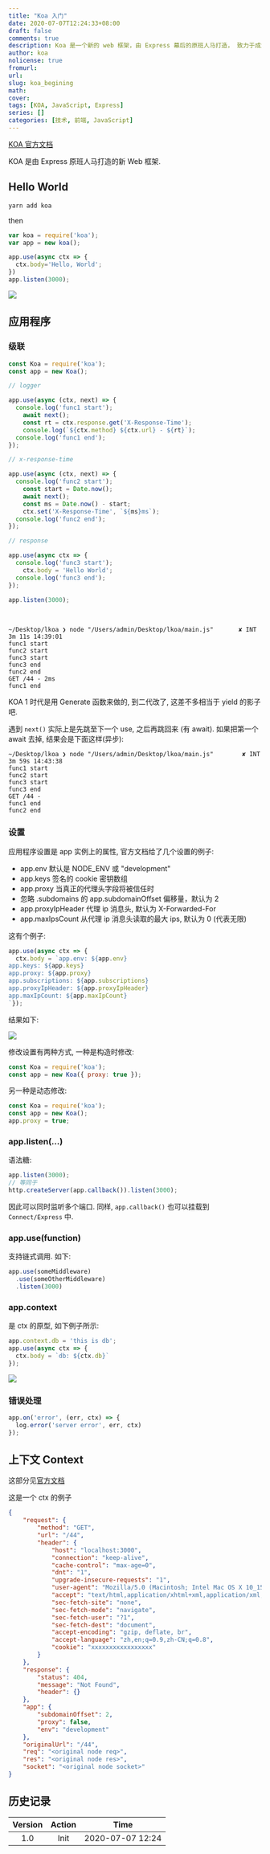 ```yaml
---
title: "Koa 入门"
date: 2020-07-07T12:24:33+08:00
draft: false
comments: true
description: Koa 是一个新的 web 框架，由 Express 幕后的原班人马打造， 致力于成为 web 应用和 API 开发领域中的一个更小、更富有表现力、更健壮的基石。 通过利用 async 函数，Koa 帮你丢弃回调函数，并有力地增强错误处理。 Koa 并没有捆绑任何中间件， 而是提供了一套优雅的方法，帮助您快速而愉快地编写服务端应用程序。
author: koa
nolicense: true
fromurl: 
url:
slug: koa_begining
math: 
cover:
tags: [KOA, JavaScript, Express]
series: []
categories: [技术, 前端, JavaScript]
---
```


[KOA 官方文档](https://koa.bootcss.com/)

KOA 是由 Express 原班人马打造的新 Web 框架. 

## Hello World

```shell
yarn add koa
```

then

```JavaScript
var koa = require('koa');
var app = new koa();

app.use(async ctx => {
  ctx.body='Hello, World';
})
app.listen(3000);
```

![](../img/2020/07/07141451.png)

## 应用程序

### 级联

```JavaScript
const Koa = require('koa');
const app = new Koa();

// logger

app.use(async (ctx, next) => {
  console.log('func1 start');
    await next();
    const rt = ctx.response.get('X-Response-Time');
    console.log(`${ctx.method} ${ctx.url} - ${rt}`);
  console.log('func1 end');
});

// x-response-time

app.use(async (ctx, next) => {
  console.log('func2 start');
    const start = Date.now();
    await next();
    const ms = Date.now() - start;
    ctx.set('X-Response-Time', `${ms}ms`);
  console.log('func2 end');
});

// response

app.use(async ctx => {
  console.log('func3 start');
    ctx.body = 'Hello World';
  console.log('func3 end');
});

app.listen(3000);
```

&nbsp;

```shell
~/Desktop/lkoa ❯ node "/Users/admin/Desktop/lkoa/main.js"       ✘ INT 3m 11s 14:39:01
func1 start
func2 start
func3 start
func3 end
func2 end
GET /44 - 2ms
func1 end
```


KOA 1 时代是用 Generate 函数来做的, 到二代改了, 这差不多相当于 yield 的影子吧.

遇到 `next()` 实际上是先跳至下一个 use, 之后再跳回来 (有 await). 如果把第一个 await 去掉, 结果会是下面这样(异步):

```shell
~/Desktop/lkoa ❯ node "/Users/admin/Desktop/lkoa/main.js"        ✘ INT 3m 59s 14:43:38
func1 start
func2 start
func3 start
func3 end
GET /44 - 
func1 end
func2 end
```


### 设置

应用程序设置是 app 实例上的属性, 官方文档给了几个设置的例子:
 
* app.env 默认是 NODE_ENV 或 "development" 
* app.keys 签名的 cookie 密钥数组 
* app.proxy 当真正的代理头字段将被信任时 
* 忽略 .subdomains 的 app.subdomainOffset 偏移量，默认为 2 
* app.proxyIpHeader 代理 ip 消息头, 默认为 X-Forwarded-For 
* app.maxIpsCount 从代理 ip 消息头读取的最大 ips, 默认为 0 (代表无限)

这有个例子:

```javascript
app.use(async ctx => {
  ctx.body = `app.env: ${app.env}
app.keys: ${app.keys}
app.proxy: ${app.proxy}
app.subscriptions: ${app.subscriptions}
app.proxyIpHeader: ${app.proxyIpHeader}
app.maxIpCount: ${app.maxIpCount}
`});
```

结果如下:

![](../img/2020/07/07152111.png)


修改设置有两种方式, 一种是构造时修改:

```js
const Koa = require('koa');
const app = new Koa({ proxy: true });
```

另一种是动态修改:

```js
const Koa = require('koa');
const app = new Koa();
app.proxy = true;
```

### app.listen(...)

语法糖: 

```js
app.listen(3000);
// 等同于
http.createServer(app.callback()).listen(3000);
```

因此可以同时监听多个端口. 同样, `app.callback()` 也可以挂载到 `Connect/Express` 中.

### app.use(function)

支持链式调用. 如下:

```js
app.use(someMiddleware)
  .use(someOtherMiddleware)
  .listen(3000)
```

### app.context

是 ctx 的原型, 如下例子所示:

```js
app.context.db = 'this is db';
app.use(async ctx => {
  ctx.body = `db: ${ctx.db}`
});
```

![](../img/2020/07/07154441.png)


### 错误处理

```js
app.on('error', (err, ctx) => {
  log.error('server error', err, ctx)
});
```

## 上下文 Context 

这部分见[官方文档](https://koa.bootcss.com/#-context-)

这是一个 ctx 的例子

```json
{
    "request": {
        "method": "GET",
        "url": "/44",
        "header": {
            "host": "localhost:3000",
            "connection": "keep-alive",
            "cache-control": "max-age=0",
            "dnt": "1",
            "upgrade-insecure-requests": "1",
            "user-agent": "Mozilla/5.0 (Macintosh; Intel Mac OS X 10_15_5) AppleWebKit/537.36 (KHTML, like Gecko) Chrome/83.0.4103.116 Safari/537.36",
            "accept": "text/html,application/xhtml+xml,application/xml;q=0.9,image/webp,image/apng,*/*;q=0.8,application/signed-exchange;v=b3;q=0.9",
            "sec-fetch-site": "none",
            "sec-fetch-mode": "navigate",
            "sec-fetch-user": "?1",
            "sec-fetch-dest": "document",
            "accept-encoding": "gzip, deflate, br",
            "accept-language": "zh,en;q=0.9,zh-CN;q=0.8",
            "cookie": "xxxxxxxxxxxxxxxxx"
        }
    },
    "response": {
        "status": 404,
        "message": "Not Found",
        "header": {}
    },
    "app": {
        "subdomainOffset": 2,
        "proxy": false,
        "env": "development"
    },
    "originalUrl": "/44",
    "req": "<original node req>",
    "res": "<original node res>",
    "socket": "<original node socket>"
}
```


## 历史记录

|Version|Action|Time|
|:-------:|:--------:|:-----------:|
|1.0|Init|2020-07-07 12:24|